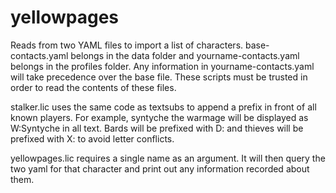 # yellowpages

Reads from two YAML files to import a list of characters. base-contacts.yaml belongs in the data folder and yourname-contacts.yaml belongs in the profiles folder. Any information in yourname-contacts.yaml will take precedence over the base file.
These scripts must be trusted in order to read the contents of these files.

stalker.lic uses the same code as textsubs to append a prefix in front of all known players. For example, syntyche the warmage will be displayed as W:Syntyche in all text. Bards will be prefixed with D: and thieves will be prefixed with X: to avoid letter conflicts.

yellowpages.lic requires a single name as an argument. It will then query the two yaml for that character and print out any information recorded about them.

